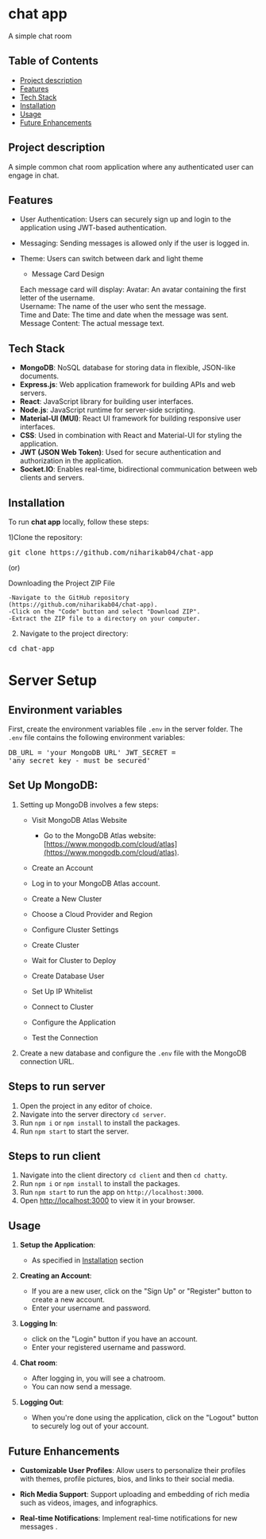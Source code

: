 # chat app

A simple chat room 
## Table of Contents

- [Project description](#project-description)
- [Features](#features) 
- [Tech Stack](#tech-stack)
- [Installation](#installation)
- [Usage](#usage)
- [Future Enhancements](#future-enhancements)


## Project description
A simple common chat room application where any authenticated user can engage in chat.

## Features

- User Authentication: Users can securely sign up and login to the application using JWT-based authentication.
- Messaging: Sending messages is allowed only if the user is logged in.
- Theme: Users can switch between dark and light theme
   - Message Card Design

    Each message card will display:
    Avatar: An avatar containing the first letter of the username.</br>
    Username: The name of the user who sent the message.</br>
    Time and Date: The time and date when the message was sent.</br>
    Message Content: The actual message text.

## Tech Stack
 
- **MongoDB**: NoSQL database for storing data in flexible, JSON-like documents.
- **Express.js**: Web application framework for building APIs and web servers.
- **React**: JavaScript library for building user interfaces.
- **Node.js**: JavaScript runtime for server-side scripting.
- **Material-UI (MUI)**: React UI framework for building responsive user interfaces.
- **CSS**: Used in combination with React and Material-UI for styling the application.
- **JWT (JSON Web Token)**: Used for secure authentication and authorization in the application.
- **Socket.IO**: Enables real-time, bidirectional communication between web clients and servers.

## Installation

To run **chat app** locally, follow these steps:

1)Clone the repository:
   
   <pre>git clone https://github.com/niharikab04/chat-app</pre>
   
  (or)

  Downloading the Project ZIP File

    -Navigate to the GitHub repository (https://github.com/niharikab04/chat-app).
    -Click on the "Code" button and select "Download ZIP".
    -Extract the ZIP file to a directory on your computer.
   
 2) Navigate to the project directory:

   <pre>cd chat-app</pre>

# Server Setup

## Environment variables
First, create the environment variables file `.env` in the server folder. The `.env` file contains the following environment variables:
     <pre>DB_URL = 'your MongoDB URL'
      JWT_SECRET = 'any secret key - must be secured'</pre>


## Set Up MongoDB:

1. Setting up MongoDB involves a few steps:
    - Visit MongoDB Atlas Website
        - Go to the MongoDB Atlas website: [https://www.mongodb.com/cloud/atlas](https://www.mongodb.com/cloud/atlas).

    - Create an Account
    - Log in to your MongoDB Atlas account.
    - Create a New Cluster
    - Choose a Cloud Provider and Region
    - Configure Cluster Settings
    - Create Cluster
    - Wait for Cluster to Deploy
    - Create Database User
    - Set Up IP Whitelist
    - Connect to Cluster
    - Configure the Application
    - Test the Connection
2. Create a new database and configure the `.env` file with the MongoDB connection URL.
   
## Steps to run server

1. Open the project in any editor of choice.
2. Navigate into the server directory `cd server`.
3. Run `npm i` or `npm install` to install the packages.
4. Run `npm start` to start the server.



## Steps to run client

1. Navigate into the client directory `cd client` and then `cd chatty`.
2. Run `npm i` or `npm install` to install the packages.
3. Run `npm start` to run the app on `http://localhost:3000`.
4. Open [http://localhost:3000](http://localhost:3000) to view it in your browser.

## Usage

1. **Setup the Application**:
   - As specified in [Installation](#installation) section

2. **Creating an Account**:
   - If you are a new user, click on the "Sign Up" or "Register" button to create a new account.
   - Enter your username and password.

3. **Logging In**:
   - click on the "Login" button if you have an account.
   - Enter your registered username and password.

4. **Chat room**:
   - After logging in, you will see a chatroom.
   - You can now send a message.

5. **Logging Out**:
   - When you're done using the application, click on the "Logout" button to securely log out of your account.

## Future Enhancements

- **Customizable User Profiles**: Allow users to personalize their profiles with themes, profile pictures, bios, and links to their social media.

- **Rich Media Support**: Support uploading and embedding of rich media such as videos, images, and infographics.
  
- **Real-time Notifications**: Implement real-time notifications for new messages .


